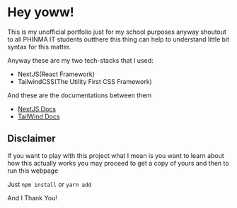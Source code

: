 # Hey yoww!

This is my unofficial portfolio just for my school purposes anyway shoutout to all PHINMA IT
students outthere this thing can help to understand little bit syntax for this matter.

Anyway these are my two tech-stacks that I used:

- NextJS(React Framework)
- TailwindCSS(The Utility First CSS Framework)

And these are the documentations between them

- <a href="https://nextjs.org/docs/getting-started" target="_blank">NextJS Docs</a>
- <a href="https://tailwindcss.com/docs/installation" target="_blank">TailWind Docs</a>

## Disclaimer

If you want to play with this project what I mean is you want to learn about how this actually
works you may proceed to get a copy of yours and then to run this webpage

Just `npm install` or `yarn add`

And I Thank You!
